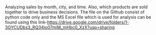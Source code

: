 Analyzing sales by month, city, and time. Also, which products are sold together to drive business decisions. The file on the Github consist of python code only and the MS Excel file which is used for analysis can be found using this link-https://drive.google.com/drive/folders/1-3GYCUDbs3_RQ34io07miM_mHbc0_XzX?usp=sharing

